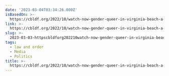 ```yaml
---
date: '2023-03-04T03:34:26.000Z'
isBasedOn: >-
  https://cbldf.org/2022/10/watch-now-gender-queer-in-virginia-beach-a-case-study/
link: >-
  https://cbldf.org/2022/10/watch-now-gender-queer-in-virginia-beach-a-case-study/
slug: >-
  2023-03-03-httpscbldforg202210watch-now-gender-queer-in-virginia-beach-a-case-study
tags:
  - law and order
  - Media
  - Politics
title: >-
  https://cbldf.org/2022/10/watch-now-gender-queer-in-virginia-beach-a-case-study/
---
```


